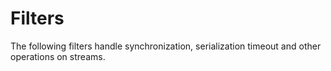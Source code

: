 # Filters 

The following filters handle synchronization, serialization  timeout and other operations on streams. 

```{doxygenfunction} icey::any
```

```{doxygenfunction} icey::synchronize_approx_time
```

```{doxygenstruct} icey::Buffer
```

```{doxygenclass} icey::ApproxTimeSynchronizer
```


```{doxygenstruct} icey::TransformSynchronizer
```


```{doxygenstruct} icey::TimeoutFilter
```

```{doxygenstruct} icey::SimpleFilterAdapter
```

